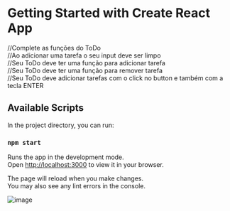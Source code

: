 # Getting Started with Create React App

//Complete as funções do ToDo  
//Ao adicionar uma tarefa o seu input deve ser limpo  
//Seu ToDo deve ter uma função para adicionar tarefa  
//Seu ToDo deve ter uma função para remover tarefa  
//Seu ToDo deve adicionar tarefas com o click no button e também com a tecla ENTER  


## Available Scripts

In the project directory, you can run:

### `npm start`

Runs the app in the development mode.\
Open [http://localhost:3000](http://localhost:3000) to view it in your browser.

The page will reload when you make changes.\
You may also see any lint errors in the console.

![image](https://user-images.githubusercontent.com/17839848/156270456-5c5c9196-ea6c-41e7-bebd-e5ecb31729d1.png)

